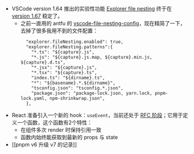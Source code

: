 - VSCode version 1.64 推出的实验性功能 [Explorer file nesting](https://code.visualstudio.com/updates/v1_64#_explorer-file-nesting) 终于在 [version 1.67](https://code.visualstudio.com/updates/v1_67#_explorer-file-nesting) 稳定了。
	- 之前一直用的 antfu 的 [vscode-file-nesting-config](https://github.com/antfu/vscode-file-nesting-config)，现在精简了一下，去掉了很多我用不到的文件配置：
	  ```
	    "explorer.fileNesting.enabled": true,
	    "explorer.fileNesting.patterns":{
	      "*.ts": "${capture}.js",
	      "*.js": "${capture}.js.map, ${capture}.min.js, ${capture}.d.ts",
	      "*.jsx": "${capture}.js",
	      "*.tsx": "${capture}.ts",
	      "index.ts": "${dirname}.ts",
	      "*": "${basename}.*.${dirname}",
	      "tsconfig.json": "tsconfig.*.json",
	      "package.json": "package-lock.json, yarn.lock, pnpm-lock.yaml, npm-shrinkwrap.json",
	    },
	  ```
- React 准备引入一个新的 hook：`useEvent`，当前还处于 [RFC 阶段](https://github.com/reactjs/rfcs/pull/220)；它用于定义一个函数，这个函数有2个特性：
	- 在组件多次 render 时保持引用一致
	- 函数内始终能获取到最新的 props 与 state
- [[pnpm v6 升级 v7 的记录]]